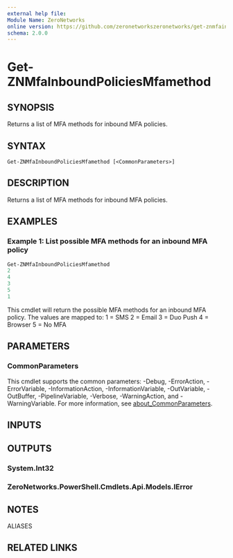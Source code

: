 ```yaml
---
external help file:
Module Name: ZeroNetworks
online version: https://github.com/zeronetworkszeronetworks/get-znmfainboundpoliciesmfamethod
schema: 2.0.0
---
```


# Get-ZNMfaInboundPoliciesMfamethod

## SYNOPSIS
Returns a list of MFA methods for inbound MFA policies.

## SYNTAX

```
Get-ZNMfaInboundPoliciesMfamethod [<CommonParameters>]
```

## DESCRIPTION
Returns a list of MFA methods for inbound MFA policies.

## EXAMPLES

### Example 1: List possible MFA methods for an inbound MFA policy
```powershell
Get-ZNMfaInboundPoliciesMfamethod
2
4
3
5
1
```

This cmdlet will return the possible MFA methods for an inbound MFA policy.
The values are mapped to:
1 = SMS
2 = Email
3 = Duo Push
4 = Browser
5 = No MFA

## PARAMETERS

### CommonParameters
This cmdlet supports the common parameters: -Debug, -ErrorAction, -ErrorVariable, -InformationAction, -InformationVariable, -OutVariable, -OutBuffer, -PipelineVariable, -Verbose, -WarningAction, and -WarningVariable. For more information, see [about_CommonParameters](http://go.microsoft.com/fwlink/?LinkID=113216).

## INPUTS

## OUTPUTS

### System.Int32

### ZeroNetworks.PowerShell.Cmdlets.Api.Models.IError

## NOTES

ALIASES

## RELATED LINKS

